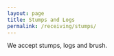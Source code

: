 ```yaml
---
layout: page
title: Stumps and Logs
permalink: /receiving/stumps/
---
```


We accept stumps, logs and brush.